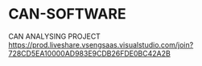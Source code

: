 # CAN-SOFTWARE
CAN ANALYSING PROJECT
https://prod.liveshare.vsengsaas.visualstudio.com/join?728CD5EA10000AD983E9CDB26FDE0BC42A2B
